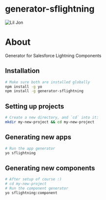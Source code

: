# generator-sflightning

![Lil Jon](https://i.ytimg.com/vi/Wx3-cfE-6is/maxresdefault.jpg)

# About

Generator for Salesforce Lightning Components

## Installation
```bash
# Make sure both are installed globally
npm install -g yo
npm install -g generator-sflightning
```

## Setting up projects
```bash
# Create a new directory, and `cd` into it:
mkdir my-new-project && cd my-new-project
```

## Generating new apps
```bash
# Run the app generator
yo sflightning
```

## Generating new components
```bash
# After setup of course :)
# cd my-new-project
# Run the component generator
yo sflightning:component
```
